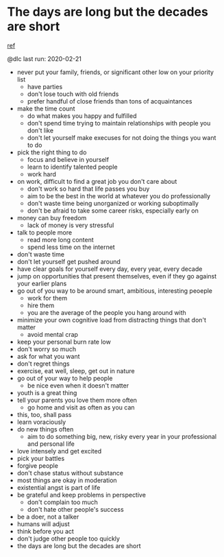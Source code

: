 # The days are long but the decades are short
[ref](https://blog.samaltman.com/the-days-are-long-but-the-decades-are-short)

@dlc last run: 2020-02-21

- never put your family, friends, or significant other low on your priority list
  - have parties
  - don't lose touch with old friends
  - prefer handful of close friends than tons of acquaintances
- make the time count
  - do what makes you happy and fulfilled
  - don't spend time trying to maintain relationships with people you don't like
  - don't let yourself make execuses for not doing the things you want to do
- pick the right thing to do
  - focus and believe in yourself
  - learn to identify talented people
  - work hard
- on work, difficult to find a great job you don't care about
  - don't work so hard that life passes you buy
  - aim to be the best in the world at whatever you do professionally
  - don't waste time being unorganized or working suboptimally
  - don't be afraid to take some career risks, especially early on
- money can buy freedom
  - lack of money is very stressful
- talk to people more
  - read more long content
  - spend less time on the internet
- don't waste time
- don't let yourself get pushed around
- have clear goals for yourself every day, every year, every decade
- jump on opportunities that present themselves, even if they go against your earlier plans
- go out of you way to be around smart, ambitious, interesting peoeple
  - work for them
  - hire them
  - you are the average of the people you hang around with
- minimize your own cognitive load from distracting things that don't matter
  - avoid mental crap
- keep your personal burn rate low
- don't worry so much
- ask for what you want
- don't regret things
- exercise, eat well, sleep, get out in nature
- go out of your way to help people
  - be nice even when it doesn't matter
- youth is a great thing
- tell your parents you love them more often
  - go home and visit as often as you can
- this, too, shall pass
- learn voraciously
- do new things often
  - aim to do something big, new, risky every year in your professional and personal life
- love intensely and get excited
- pick your battles
- forgive people
- don't chase status without substance
- most things are okay in moderation
- existential angst is part of life
- be grateful and keep problems in perspective
  - don't complain too much
  - don't hate other people's success
- be a doer, not a talker
- humans will adjust
- think before you act
- don't judge other people too quickly
- the days are long but the decades are short